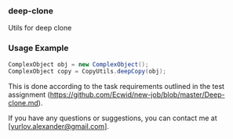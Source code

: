 ### deep-clone
Utils for deep clone

### Usage Example
```java
ComplexObject obj = new ComplexObject();
ComplexObject copy = CopyUtils.deepCopy(obj);
```

This is done according to the task requirements outlined in the test assignment (https://github.com/Ecwid/new-job/blob/master/Deep-clone.md).

If you have any questions or suggestions, you can contact me at [yurlov.alexander@gmail.com].
